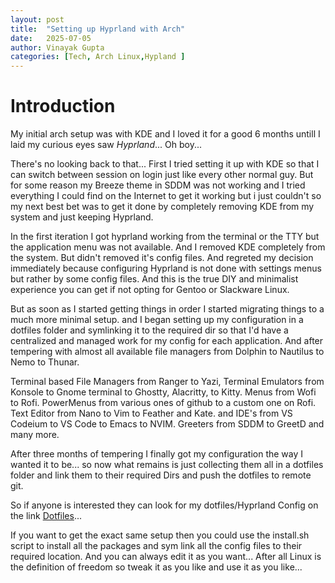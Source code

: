 ```yaml
---
layout: post
title:  "Setting up Hyprland with Arch"
date:   2025-07-05
author: Vinayak Gupta
categories: [Tech, Arch Linux,Hypland ]
---
```


# Introduction 

My initial arch setup was with KDE and I loved it for a good 6 months untill I laid my curious eyes saw _Hyprland_... Oh boy... 

There's no looking back to that... First I tried setting it up with KDE so that I can switch between session on login just like
every other normal guy. But for some reason my Breeze theme in SDDM was not working and I tried everything I could find on the 
Internet to get it working but i just couldn't so my next best bet was to get it done by completely removing KDE from my system 
and just keeping Hyprland. 

In the first iteration I got hyprland working from the terminal or the TTY but the application menu was not available. And I 
removed KDE completely from the system. But didn't removed it's config files. And regreted my decision immediately because 
configuring Hyprland is not done with settings menus but rather by some config files. And this is the true DIY and minimalist 
experience you can get if not opting for Gentoo or Slackware Linux. 

But as soon as I started getting things in order I started migrating things to a much more minimal setup. and I began setting up 
my configuration in a dotfiles folder and symlinking it to the required dir so that I'd have a centralized and managed work for 
my config for each application. And after tempering with almost all available file managers from Dolphin to Nautilus to Nemo to
 Thunar.

Terminal based File Managers from Ranger to Yazi, Terminal Emulators from Konsole to Gnome terminal to Ghostty, Alacritty, 
to Kitty. Menus from Wofi to Rofi. PowerMenus from various ones of github to a custom one on Rofi. Text Editor from Nano to Vim to
Feather and Kate. and IDE's from VS Codeium to VS Code to Emacs to NVIM. Greeters from SDDM to GreetD and many more. 

After three months of tempering I finally got my configuration the way I wanted it to be... so now what remains is just 
collecting them all in a dotfiles folder and link them to their required Dirs and push the dotfiles to remote git. 

So if anyone is interested they can look for my dotfiles/Hyprland Config on the link [Dotfiles](https://github.com/vinayakgupta29/dotfiles)...


If you want to get the exact same setup then you could use the install.sh script to install all the packages and sym link all 
the config files to their required location. And you can always edit it as you want... 
After all Linux is the definition of freedom so tweak it as you like and use it as you like...
